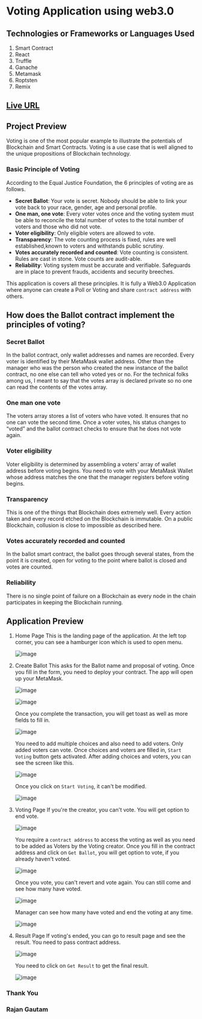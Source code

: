 # Voting Application using web3.0

## Technologies or Frameworks or Languages Used

1. Smart Contract
2. React
3. Truffle
4. Ganache
5. Metamask
6. Roptsten
7. Remix

## [Live URL](https://web3-voting-app.netlify.app)

## Project Preview

Voting is one of the most popular example to illustrate the potentials of Blockchain and Smart Contracts. Voting is a use case that is well aligned to the unique propositions of Blockchain technology.

### Basic Principle of Voting

According to the Equal Justice Foundation, the 6 principles of voting are as follows.

-   **Secret Ballot**: Your vote is secret. Nobody should be able to link your vote back to your race, gender, age and personal profile.
-   **One man, one vote**: Every voter votes once and the voting system must be able to reconcile the total number of votes to the total number of voters and those who did not vote.
-   **Voter eligibility**: Only eligible voters are allowed to vote.
-   **Transparency**: The vote counting process is fixed, rules are well established,known to voters and withstands public scrutiny.
-   **Votes accurately recorded and counted**: Vote counting is consistent. Rules are cast in stone. Vote counts are audit-able.
-   **Reliability**: Voting system must be accurate and verifiable. Safeguards are in place to prevent frauds, accidents and security breeches.

This application is covers all these principles. It is fully a Web3.0 Application where anyone can create a Poll or Voting and share `contract address` with others.

## How does the Ballot contract implement the principles of voting?

### Secret Ballot

In the ballot contract, only wallet addresses and names are recorded. Every voter is identified by their MetaMask wallet address. Other than the manager who was the person who created the new instance of the ballot contract, no one else can tell who voted yes or no. For the technical folks among us, I meant to say that the votes array is declared private so no one can read the contents of the votes array.

### One man one vote

The voters array stores a list of voters who have voted. It ensures that no one can vote the second time. Once a voter votes, his status changes to “voted” and the ballot contract checks to ensure that he does not vote again.

### Voter eligibility

Voter eligibility is determined by assembling a voters’ array of wallet address before voting begins. You need to vote with your MetaMask Wallet whose address matches the one that the manager registers before voting begins.

### Transparency

This is one of the things that Blockchain does extremely well. Every action taken and every record etched on the Blockchain is immutable. On a public Blockchain, collusion is close to impossible as described here.

### Votes accurately recorded and counted

In the ballot smart contract, the ballot goes through several states, from the point it is created, open for voting to the point where ballot is closed and votes are counted.

### Reliability

There is no single point of failure on a Blockchain as every node in the chain participates in keeping the Blockchain running.

## Application Preview

1.  Home Page
    This is the landing page of the application. At the left top corner, you can see a hamburger icon which is used to open menu.

    ![image](https://user-images.githubusercontent.com/71542496/183929649-e721add2-0fff-4868-ade1-cbd91ab29c51.png)

2.  Create Ballot
    This asks for the Ballot name and proposal of voting. Once you fill in the form, you need to deploy your contract. The app will open up your MetaMask.

    ![image](https://user-images.githubusercontent.com/71542496/183930441-6845d9c9-9403-489e-8ff8-869551484089.png)

    ![image](https://user-images.githubusercontent.com/71542496/183930669-d27fc9b7-2643-463c-90e4-3315d91555dc.png)

    Once you complete the transaction, you will get toast as well as more fields to fill in.

    ![image](https://user-images.githubusercontent.com/71542496/183930994-0aff8c61-27d1-4b34-ad34-2893c3ccd3f8.png)

    You need to add multiple choices and also need to add voters. Only added voters can vote. Once choices and voters are filled in, `Start Voting` button gets activated. After adding choices and voters, you can see the screen like this.

    ![image](https://user-images.githubusercontent.com/71542496/183932795-fae9701f-1d44-4df8-b160-1788d60759f7.png)

    Once you click on `Start Voting`, it can't be modified.

    ![image](https://user-images.githubusercontent.com/71542496/183933495-0935ab05-be98-4734-b273-f5ecb2da6d86.png)

3.  Voting Page
    If you're the creator, you can't vote. You will get option to end vote.

    ![image](https://user-images.githubusercontent.com/71542496/183934198-6e064b23-dcd5-4a4c-8557-ee475b593bdd.png)

    You require a `contract address` to access the voting as well as you need to be added as Voters by the Voting creator. Once you fill in the contract address and click on `Get Ballot`, you will get option to vote, if you already haven't voted.

    ![image](https://user-images.githubusercontent.com/71542496/183934984-56681271-24ef-4a88-8509-e0ae30b885ae.png)

    Once you vote, you can't revert and vote again. You can still come and see how many have voted.

    ![image](https://user-images.githubusercontent.com/71542496/183935585-31d9fb36-6809-4c70-ba1f-aeca3e0cfa74.png)

    Manager can see how many have voted and end the voting at any time.

    ![image](https://user-images.githubusercontent.com/71542496/183937177-eafe8b23-ad90-46aa-a9da-0d1ba6a5c40d.png)

4.  Result Page
    If voting's ended, you can go to result page and see the result. You need to pass contract address.

    ![image](https://user-images.githubusercontent.com/71542496/183946265-c8e41e97-bbe2-4805-84df-b0871e884bfe.png)

    You need to click on `Get Result` to get the final result.

    ![image](https://user-images.githubusercontent.com/71542496/183938260-c58b2652-9b34-448b-b090-48543d1b3910.png)

### Thank You

### Rajan Gautam
